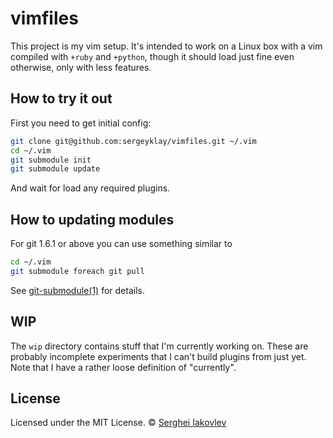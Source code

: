 vimfiles
========

This project is my vim setup. It's intended to work on a Linux box with a vim
compiled with `+ruby` and `+python`, though it should load just fine even
otherwise, only with less features.

## How to try it out

First you need to get initial config:

```sh
git clone git@github.com:sergeyklay/vimfiles.git ~/.vim
cd ~/.vim
git submodule init
git submodule update
```

And wait for load any required plugins.

## How to updating modules

For git 1.6.1 or above you can use something similar to

```sh
cd ~/.vim
git submodule foreach git pull
```

See
[git-submodule(1)](http://www.kernel.org/pub/software/scm/git/docs/v1.6.1.3/git-submodule.html) for details.

## WIP

The `wip` directory contains stuff that I'm currently working on. These are
probably incomplete experiments that I can't build plugins from just yet. Note
that I have a rather loose definition of "currently".

## License

Licensed under the MIT License.
&copy; [Serghei Iakovlev](https://github.com/sergeyklay)
